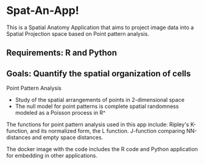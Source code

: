 # Spat-An-App!


This is a Spatial Anatomy Application that aims to project image data into a Spatial Projection space based on Point pattern analysis. 

## Requirements: R and Python

## Goals: Quantify the spatial organization of cells

Point Pattern Analysis
- Study of the spatial arrangements of points in 2-dimensional space
- The null model for point patterns is complete spatial randomness modeled as a Poisson process in R^


The functions for point pattern analysis used in this app include:
  Ripley's K-function, and its normalized form, the L function.
  J-function comparing NN-distances and empty space distances. 


The docker image with the code includes the R code and Python application for embedding in other applications. 


